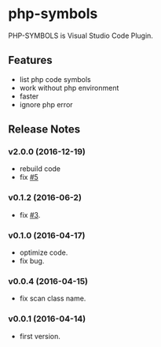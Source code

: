 # php-symbols

PHP-SYMBOLS is Visual Studio Code Plugin.

## Features

- list php code symbols
- work without php environment
- faster
- ignore php error

## Release Notes

### v2.0.0 (2016-12-19)

- rebuild code
- fix [#5](https://github.com/ly95/vsc.php-symbols/issues/5)

### v0.1.2 (2016-06-2)

- fix [#3](https://github.com/ly95/vsc.php-symbols/issues/3).

### v0.1.0 (2016-04-17)

- optimize code.
- fix bug.

### v0.0.4 (2016-04-15)

- fix scan class name.

### v0.0.1 (2016-04-14)

- first version.